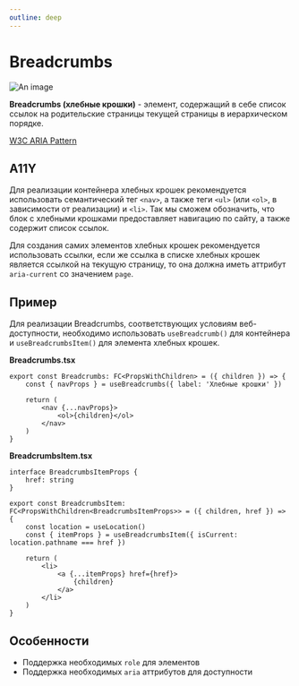 ```yaml
---
outline: deep
---
```


# Breadcrumbs

![An image](/breadcrumbs.png)

**Breadcrumbs (хлебные крошки)** - элемент, содержащий в себе список ссылок на родительские страницы текущей страницы в иерархическом порядке.

[W3C ARIA Pattern](https://www.w3.org/WAI/ARIA/apg/patterns/breadcrumb/)

## A11Y

Для реализации контейнера хлебных крошек рекомендуется использовать семантический тег `<nav>`, а также теги `<ul>` (или `<ol>`, в зависимости от реализации) и `<li>`. Так мы сможем обозначить, что блок с хлебными крошками предоставляет навигацию по сайту, а также содержит список ссылок.

Для создания самих элементов хлебных крошек рекомендуется использовать ссылки, если же ссылка в списке хлебных крошек является ссылкой на текущую страницу, то она должна иметь аттрибут `aria-current` со значением `page`.

## Пример

Для реализации Breadcrumbs, соответствующих условиям веб-доступности, необходимо использовать `useBreadcrumb()` для контейнера и `useBreadcrumbsItem()` для элемента хлебных крошек.

**Breadcrumbs.tsx**

```tsx
export const Breadcrumbs: FC<PropsWithChildren> = ({ children }) => {
	const { navProps } = useBreadcrumbs({ label: 'Хлебные крошки' })

	return (
        <nav {...navProps}>
            <ol>{children}</ol>
        </nav>
	)
}
```

**BreadcrumbsItem.tsx**

```tsx
interface BreadcrumbsItemProps {
	href: string
}

export const BreadcrumbsItem: FC<PropsWithChildren<BreadcrumbsItemProps>> = ({ children, href }) => {
	const location = useLocation()
	const { itemProps } = useBreadcrumbsItem({ isCurrent: location.pathname === href })

	return (
        <li>
            <a {...itemProps} href={href}>
                {children}
            </a>
        </li>
	)
}
```

## Особенности

- Поддержка необходимых `role` для элементов
- Поддержка необходимых `aria` аттрибутов для доступности
